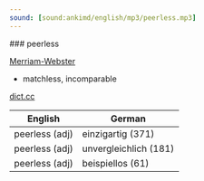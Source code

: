 ```yaml
---
sound: [sound:ankimd/english/mp3/peerless.mp3]
---
```


\### peerless

[Merriam-Webster](https://www.merriam-webster.com/dictionary/peerless)

- matchless, incomparable

[dict.cc](https://www.dict.cc/peerless)

| English        | German       |
| -------------- | ------------ |
| peerless (adj) | einzigartig (371) |
| peerless (adj) | unvergleichlich (181) |
| peerless (adj) | beispiellos (61) |
